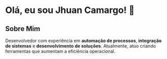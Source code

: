 # Olá, eu sou Jhuan Camargo! 👋

## Sobre Mim
Desenvolvedor com experiência em **automação de processos**, **integração de sistemas** e **desenvolvimento de soluções**.
Atualmente, atuo criando ferramentas que aumentam a eficiência operacional.
